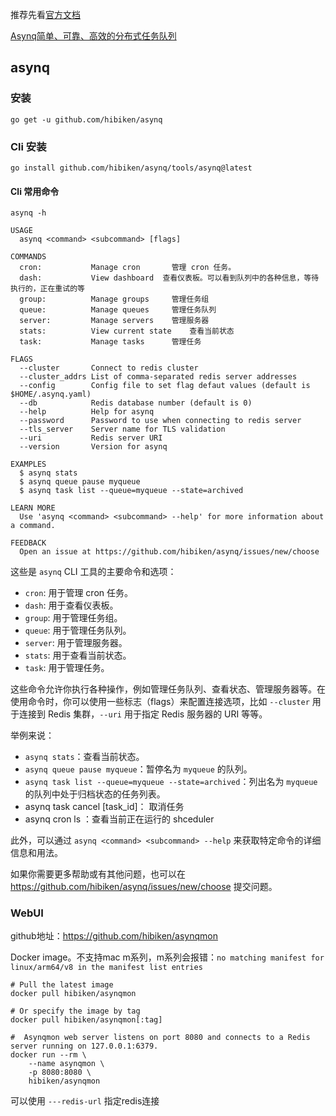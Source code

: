 

推荐先看[官方文档](https://github.com/hibiken/asynq/wiki/Getting-Started)

[Asynq简单、可靠、高效的分布式任务队列](https://juejin.cn/post/7184406673879449658)

## asynq

### 安装

```shell
go get -u github.com/hibiken/asynq
```

### Cli 安装

```shell
go install github.com/hibiken/asynq/tools/asynq@latest
```

#### Cli 常用命令

`asynq -h`

```
USAGE
  asynq <command> <subcommand> [flags]

COMMANDS
  cron:           Manage cron  		管理 cron 任务。
  dash:           View dashboard  查看仪表板。可以看到队列中的各种信息，等待执行的，正在重试的等
  group:          Manage groups		管理任务组
  queue:          Manage queues		管理任务队列
  server:         Manage servers	管理服务器
  stats:          View current state	查看当前状态
  task:           Manage tasks		管理任务

FLAGS
  --cluster       Connect to redis cluster
  --cluster_addrs List of comma-separated redis server addresses
  --config        Config file to set flag defaut values (default is $HOME/.asynq.yaml)
  --db            Redis database number (default is 0)
  --help          Help for asynq
  --password      Password to use when connecting to redis server
  --tls_server    Server name for TLS validation
  --uri           Redis server URI
  --version       Version for asynq

EXAMPLES
  $ asynq stats
  $ asynq queue pause myqueue
  $ asynq task list --queue=myqueue --state=archived

LEARN MORE
  Use 'asynq <command> <subcommand> --help' for more information about a command.

FEEDBACK
  Open an issue at https://github.com/hibiken/asynq/issues/new/choose
```


这些是 `asynq` CLI 工具的主要命令和选项：

- `cron`: 用于管理 cron 任务。
- `dash`: 用于查看仪表板。
- `group`: 用于管理任务组。
- `queue`: 用于管理任务队列。
- `server`: 用于管理服务器。
- `stats`: 用于查看当前状态。
- `task`: 用于管理任务。

这些命令允许你执行各种操作，例如管理任务队列、查看状态、管理服务器等。在使用命令时，你可以使用一些标志（flags）来配置连接选项，比如 `--cluster` 用于连接到 Redis 集群，`--uri` 用于指定 Redis 服务器的 URI 等等。

举例来说：

- `asynq stats`：查看当前状态。
- `asynq queue pause myqueue`：暂停名为 `myqueue` 的队列。
- `asynq task list --queue=myqueue --state=archived`：列出名为 `myqueue` 的队列中处于归档状态的任务列表。
- asynq task cancel [task_id]： 取消任务
- asynq cron ls ：查看当前正在运行的 shceduler

此外，可以通过 `asynq <command> <subcommand> --help` 来获取特定命令的详细信息和用法。

如果你需要更多帮助或有其他问题，也可以在 https://github.com/hibiken/asynq/issues/new/choose 提交问题。

### WebUI

github地址：https://github.com/hibiken/asynqmon

Docker image。不支持mac m系列，m系列会报错：`no matching manifest for linux/arm64/v8 in the manifest list entries`

```shell
# Pull the latest image
docker pull hibiken/asynqmon

# Or specify the image by tag
docker pull hibiken/asynqmon[:tag]

#  Asynqmon web server listens on port 8080 and connects to a Redis server running on 127.0.0.1:6379.
docker run --rm \
    --name asynqmon \
    -p 8080:8080 \
    hibiken/asynqmon
```

可以使用 `---redis-url`  指定redis连接
